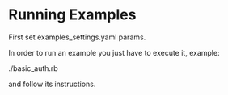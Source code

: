 # Running Examples

First set examples_settings.yaml params.

In order to run an example you just have to execute it, example:

   ./basic_auth.rb

and follow its instructions.
